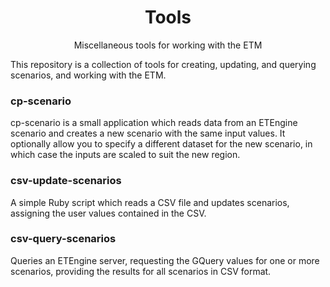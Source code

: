 <h1 align="center">Tools</h1>
<p align="center">Miscellaneous tools for working with the ETM</p>

This repository is a collection of tools for creating, updating, and querying
scenarios, and working with the ETM.

### cp-scenario

cp-scenario is a small application which reads data from an ETEngine scenario
and creates a new scenario with the same input values. It optionally allow you
to specify a different dataset for the new scenario, in which case the inputs
are scaled to suit the new region.

### csv-update-scenarios

A simple Ruby script which reads a CSV file and updates scenarios, assigning the
user values contained in the CSV.

### csv-query-scenarios

Queries an ETEngine server, requesting the GQuery values for one or more
scenarios, providing the results for all scenarios in CSV format.

